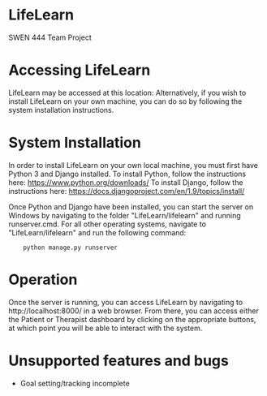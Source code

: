 # LifeLearn
SWEN 444 Team Project

# Accessing LifeLearn
LifeLearn may be accessed at this location:
Alternatively, if you wish to install LifeLearn on your own machine, you can do so by following the system installation instructions.

# System Installation

In order to install LifeLearn on your own local machine, you must first have Python 3 and Django installed.
  To install Python, follow the instructions here: https://www.python.org/downloads/
  To install Django, follow the instructions here: https://docs.djangoproject.com/en/1.9/topics/install/

Once Python and Django have been installed, you can start the server on Windows by navigating to the folder "LifeLearn/lifelearn" and running runserver.cmd. For all other operating systems, navigate to "LifeLearn/lifelearn" and run the following command:
```shell
	python manage.py runserver
```

# Operation
Once the server is running, you can access LifeLearn by navigating to http://localhost:8000/ in a web browser. From there, you can access either the Patient or Therapist dashboard by clicking on the appropriate buttons, at which point you will be able to interact with the system.

# Unsupported features and bugs
- Goal setting/tracking incomplete
